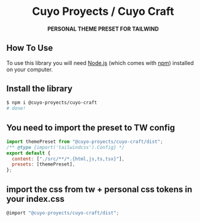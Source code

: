 <h1 align="center">
  <br>
  Cuyo Proyects / Cuyo Craft
  </br>
</h1>

<h4 align="center">PERSONAL THEME PRESET FOR TAILWIND</h4>

## How To Use

To use this library you will need [Node.js](https://nodejs.org/en/download/) (which comes with [npm](http://npmjs.com)) installed on your computer.

## Install the library
```bash
$ npm i @cuyo-proyects/cuyo-craft
# done!
```

## You need to import the preset to TW config
```javascript
import themePreset from "@cuyo-proyects/cuyo-craft/dist";
/** @type {import('tailwindcss').Config} */
export default {
  content: ["./src/**/*.{html,js,ts,tsx}"],
  presets: [themePreset],
};
```

## import the css from tw + personal css tokens in your index.css
```javascript
@import "@cuyo-proyects/cuyo-craft/dist";
```
